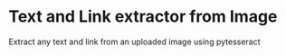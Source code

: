# Text and Link extractor from Image

Extract any text and link from an uploaded image using pytesseract
